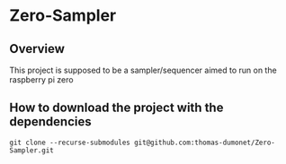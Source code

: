 # Zero-Sampler
## Overview
This project is supposed to be a sampler/sequencer aimed to run on the raspberry pi zero
## How to download the project with the dependencies
`git clone --recurse-submodules git@github.com:thomas-dumonet/Zero-Sampler.git`
